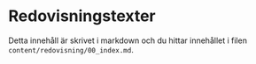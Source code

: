 ---
---
Redovisningstexter
=========================

Detta innehåll är skrivet i markdown och du hittar innehållet i filen `content/redovisning/00_index.md`.

